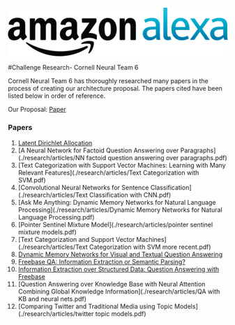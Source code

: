 ![Stabl logo](./research/logo.png)

#Challenge Research- Cornell Neural Team 6


Cornell Neural Team 6 has thoroughly researched many papers in the process of creating our architecture proposal. The papers cited have been listed below in order of reference.

Our Proposal: [Paper](https://github.com/Renmusxd/Alexa-Challenge/blob/master/latex/prop.pdf) 

### Papers 

1. [Latent Dirichlet Allocation](./research/articles/Latent-dirichlet-allocation.pdf)
2. [A Neural Network for Factoid Question Answering over Paragraphs](./research/articles/NN factoid question answering over paragraphs.pdf)
3. [Text Categorization with Support Vector Machines: Learning with Many Relevant Features](./research/articles/Text Categorization with SVM.pdf)
4. [Convolutional Neural Networks for Sentence Classification](./research/articles/Text Classification with CNN.pdf)
5. [Ask Me Anything: Dynamic Memory Networks for Natural Language Processing](./research/articles/Dynamic Memory Networks for Natural Language Processing.pdf)
6. [Pointer Sentinel Mixture Model](./research/articles/pointer sentinel mixture models.pdf)
7. [Text Categorization and Support Vector Machines](./research/articles/Text Categorization with SVM more recent.pdf)
8. [Dynamic Memory Networks for Visual and Textual Question Answering](./research/articles/DMN+.pdf)
9. [Freebase QA: Information Extraction or Semantic Parsing?](./research/articles/yao-ie-sp-acl2014.pdf)
10. [Information Extraction over Structured Data: Question Answering with Freebase](./research/articles/yao-jacana-freebase-acl2014.pdf)
11. [Question Answering over Knowledge Base with Neural Attention Combining Global Knowledge Information](./research/articles/QA with KB and neural nets.pdf)
12. [Comparing Twitter and Traditional Media using Topic Models](./research/articles/twitter topic models.pdf)
